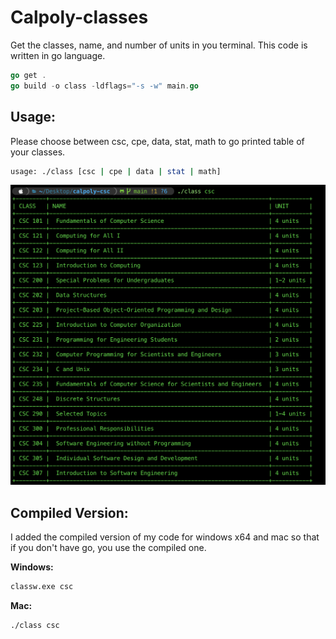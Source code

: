 # Calpoly-classes

Get the classes, name, and number of units in you terminal. This code is written in go language.

```go
go get .
go build -o class -ldflags="-s -w" main.go
```

## Usage:
Please choose between csc, cpe, data, stat, math to go printed table of your classes.

```bash
usage: ./class [csc | cpe | data | stat | math]
```

![Sample Outp](./1.png)

## Compiled Version:

I added the compiled version of my code for windows x64 and mac so that if you don't have go, you use the compiled one.

**Windows:**

```bash
classw.exe csc
```
**Mac:**

```bash
./class csc
```
